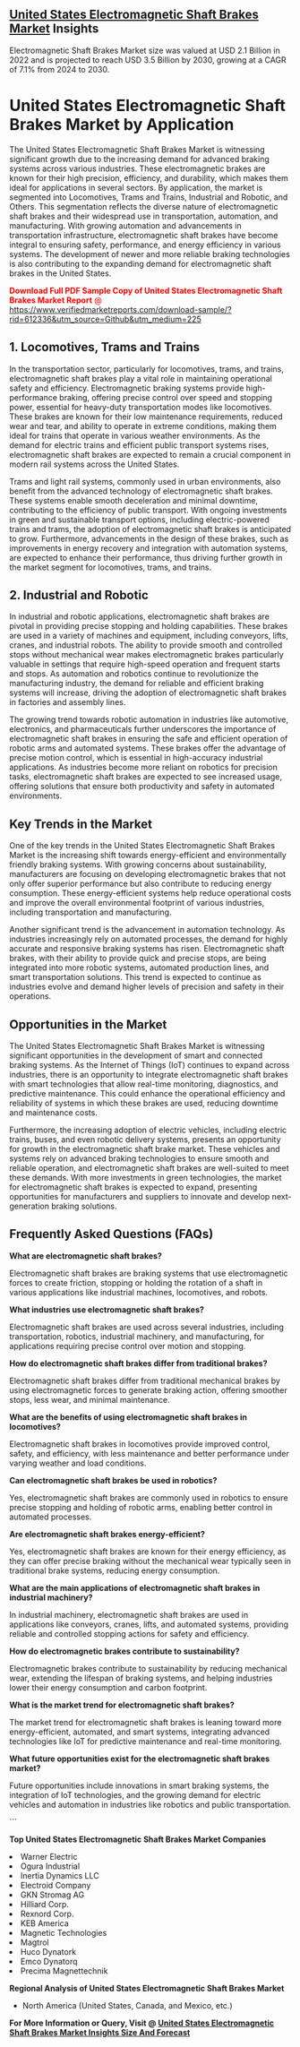 <h2><a href="https://www.verifiedmarketreports.com/download-sample/?rid=612336&amp;utm_source=Github&amp;utm_medium=225" target="_blank">United States Electromagnetic Shaft Brakes Market</a> Insights</h2><p>Electromagnetic Shaft Brakes Market size was valued at USD 2.1 Billion in 2022 and is projected to reach USD 3.5 Billion by 2030, growing at a CAGR of 7.1% from 2024 to 2030.</p><p> <h1>United States Electromagnetic Shaft Brakes Market by Application</h1> <p>The United States Electromagnetic Shaft Brakes Market is witnessing significant growth due to the increasing demand for advanced braking systems across various industries. These electromagnetic brakes are known for their high precision, efficiency, and durability, which makes them ideal for applications in several sectors. By application, the market is segmented into Locomotives, Trams and Trains, Industrial and Robotic, and Others. This segmentation reflects the diverse nature of electromagnetic shaft brakes and their widespread use in transportation, automation, and manufacturing. With growing automation and advancements in transportation infrastructure, electromagnetic shaft brakes have become integral to ensuring safety, performance, and energy efficiency in various systems. The development of newer and more reliable braking technologies is also contributing to the expanding demand for electromagnetic shaft brakes in the United States. <p><span class=""><span style="color: #ff0000;"><strong>Download Full PDF Sample Copy of United States Electromagnetic Shaft Brakes Market Report</strong> @ </span><a href="https://www.verifiedmarketreports.com/download-sample/?rid=612336&amp;utm_source=Github&amp;utm_medium=225" target="_blank">https://www.verifiedmarketreports.com/download-sample/?rid=612336&amp;utm_source=Github&amp;utm_medium=225</a></span></p></p> <h2>1. Locomotives, Trams and Trains</h2> <p>In the transportation sector, particularly for locomotives, trams, and trains, electromagnetic shaft brakes play a vital role in maintaining operational safety and efficiency. Electromagnetic braking systems provide high-performance braking, offering precise control over speed and stopping power, essential for heavy-duty transportation modes like locomotives. These brakes are known for their low maintenance requirements, reduced wear and tear, and ability to operate in extreme conditions, making them ideal for trains that operate in various weather environments. As the demand for electric trains and efficient public transport systems rises, electromagnetic shaft brakes are expected to remain a crucial component in modern rail systems across the United States. <p>Trams and light rail systems, commonly used in urban environments, also benefit from the advanced technology of electromagnetic shaft brakes. These systems enable smooth deceleration and minimal downtime, contributing to the efficiency of public transport. With ongoing investments in green and sustainable transport options, including electric-powered trains and trams, the adoption of electromagnetic shaft brakes is anticipated to grow. Furthermore, advancements in the design of these brakes, such as improvements in energy recovery and integration with automation systems, are expected to enhance their performance, thus driving further growth in the market segment for locomotives, trams, and trains.</p> <h2>2. Industrial and Robotic</h2> <p>In industrial and robotic applications, electromagnetic shaft brakes are pivotal in providing precise stopping and holding capabilities. These brakes are used in a variety of machines and equipment, including conveyors, lifts, cranes, and industrial robots. The ability to provide smooth and controlled stops without mechanical wear makes electromagnetic brakes particularly valuable in settings that require high-speed operation and frequent starts and stops. As automation and robotics continue to revolutionize the manufacturing industry, the demand for reliable and efficient braking systems will increase, driving the adoption of electromagnetic shaft brakes in factories and assembly lines. <p>The growing trend towards robotic automation in industries like automotive, electronics, and pharmaceuticals further underscores the importance of electromagnetic shaft brakes in ensuring the safe and efficient operation of robotic arms and automated systems. These brakes offer the advantage of precise motion control, which is essential in high-accuracy industrial applications. As industries become more reliant on robotics for precision tasks, electromagnetic shaft brakes are expected to see increased usage, offering solutions that ensure both productivity and safety in automated environments.</p> <h2>Key Trends in the Market</h2> <p>One of the key trends in the United States Electromagnetic Shaft Brakes Market is the increasing shift towards energy-efficient and environmentally friendly braking systems. With growing concerns about sustainability, manufacturers are focusing on developing electromagnetic brakes that not only offer superior performance but also contribute to reducing energy consumption. These energy-efficient systems help reduce operational costs and improve the overall environmental footprint of various industries, including transportation and manufacturing.</p> <p>Another significant trend is the advancement in automation technology. As industries increasingly rely on automated processes, the demand for highly accurate and responsive braking systems has risen. Electromagnetic shaft brakes, with their ability to provide quick and precise stops, are being integrated into more robotic systems, automated production lines, and smart transportation solutions. This trend is expected to continue as industries evolve and demand higher levels of precision and safety in their operations.</p> <h2>Opportunities in the Market</h2> <p>The United States Electromagnetic Shaft Brakes Market is witnessing significant opportunities in the development of smart and connected braking systems. As the Internet of Things (IoT) continues to expand across industries, there is an opportunity to integrate electromagnetic shaft brakes with smart technologies that allow real-time monitoring, diagnostics, and predictive maintenance. This could enhance the operational efficiency and reliability of systems in which these brakes are used, reducing downtime and maintenance costs.</p> <p>Furthermore, the increasing adoption of electric vehicles, including electric trains, buses, and even robotic delivery systems, presents an opportunity for growth in the electromagnetic shaft brake market. These vehicles and systems rely on advanced braking technologies to ensure smooth and reliable operation, and electromagnetic shaft brakes are well-suited to meet these demands. With more investments in green technologies, the market for electromagnetic shaft brakes is expected to expand, presenting opportunities for manufacturers and suppliers to innovate and develop next-generation braking solutions.</p> <h2>Frequently Asked Questions (FAQs)</h2> <p><strong>What are electromagnetic shaft brakes?</strong></p> <p>Electromagnetic shaft brakes are braking systems that use electromagnetic forces to create friction, stopping or holding the rotation of a shaft in various applications like industrial machines, locomotives, and robots.</p> <p><strong>What industries use electromagnetic shaft brakes?</strong></p> <p>Electromagnetic shaft brakes are used across several industries, including transportation, robotics, industrial machinery, and manufacturing, for applications requiring precise control over motion and stopping.</p> <p><strong>How do electromagnetic shaft brakes differ from traditional brakes?</strong></p> <p>Electromagnetic shaft brakes differ from traditional mechanical brakes by using electromagnetic forces to generate braking action, offering smoother stops, less wear, and minimal maintenance.</p> <p><strong>What are the benefits of using electromagnetic shaft brakes in locomotives?</strong></p> <p>Electromagnetic shaft brakes in locomotives provide improved control, safety, and efficiency, with less maintenance and better performance under varying weather and load conditions.</p> <p><strong>Can electromagnetic shaft brakes be used in robotics?</strong></p> <p>Yes, electromagnetic shaft brakes are commonly used in robotics to ensure precise stopping and holding of robotic arms, enabling better control in automated processes.</p> <p><strong>Are electromagnetic shaft brakes energy-efficient?</strong></p> <p>Yes, electromagnetic shaft brakes are known for their energy efficiency, as they can offer precise braking without the mechanical wear typically seen in traditional brake systems, reducing energy consumption.</p> <p><strong>What are the main applications of electromagnetic shaft brakes in industrial machinery?</strong></p> <p>In industrial machinery, electromagnetic shaft brakes are used in applications like conveyors, cranes, lifts, and automated systems, providing reliable and controlled stopping actions for safety and efficiency.</p> <p><strong>How do electromagnetic brakes contribute to sustainability?</strong></p> <p>Electromagnetic brakes contribute to sustainability by reducing mechanical wear, extending the lifespan of braking systems, and helping industries lower their energy consumption and carbon footprint.</p> <p><strong>What is the market trend for electromagnetic shaft brakes?</strong></p> <p>The market trend for electromagnetic shaft brakes is leaning toward more energy-efficient, automated, and smart systems, integrating advanced technologies like IoT for predictive maintenance and real-time monitoring.</p> <p><strong>What future opportunities exist for the electromagnetic shaft brakes market?</strong></p> <p>Future opportunities include innovations in smart braking systems, the integration of IoT technologies, and the growing demand for electric vehicles and automation in industries like robotics and public transportation.</p> ```</p><p><strong>Top United States Electromagnetic Shaft Brakes Market Companies</strong></p><div data-test-id=""><p><li>Warner Electric</li><li> Ogura Industrial</li><li> Inertia Dynamics LLC</li><li> Electroid Company</li><li> GKN Stromag AG</li><li> Hilliard Corp.</li><li> Rexnord Corp.</li><li> KEB America</li><li> Magnetic Technologies</li><li> Magtrol</li><li> Huco Dynatork</li><li> Emco Dynatorq</li><li> Precima Magnettechnik</li></p><div><strong>Regional Analysis of&nbsp;United States Electromagnetic Shaft Brakes Market</strong></div><ul><li dir="ltr"><p dir="ltr">North America&nbsp;(United States, Canada, and Mexico, etc.)</p></li></ul><p><strong>For More Information or Query, Visit @&nbsp;</strong><strong><a href="https://www.verifiedmarketreports.com/product/electromagnetic-shaft-brakes-market/?utm_source=Github&amp;utm_medium=225" target="_blank">United States Electromagnetic Shaft Brakes Market Insights Size And Forecast</a></strong></p></div>
